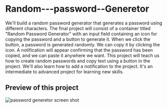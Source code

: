 # Random---password--Generetor



We'll build a random password generator that generates a password using different characters. The final project will consist of a container titled "Random Password Generator" with an input field containing an icon for copying the password and a button to generate it. When we click the button, a password is generated randomly. We can copy it by clicking the icon. A notification will appear confirming that the password has been copied, and we can paste it anywhere we want. This project will teach us how to create random passwords and copy text using a button in the project. We'll also learn how to add a notification to the project. It's an intermediate to advanced project for learning new skills.


<h2>Preview of this project</h2>

![password generetor screen shot](https://github.com/DeveloperGayu/Random---password--Generetor/assets/160575044/7742e642-ad0b-4e0a-a52e-7e5903062adf)
